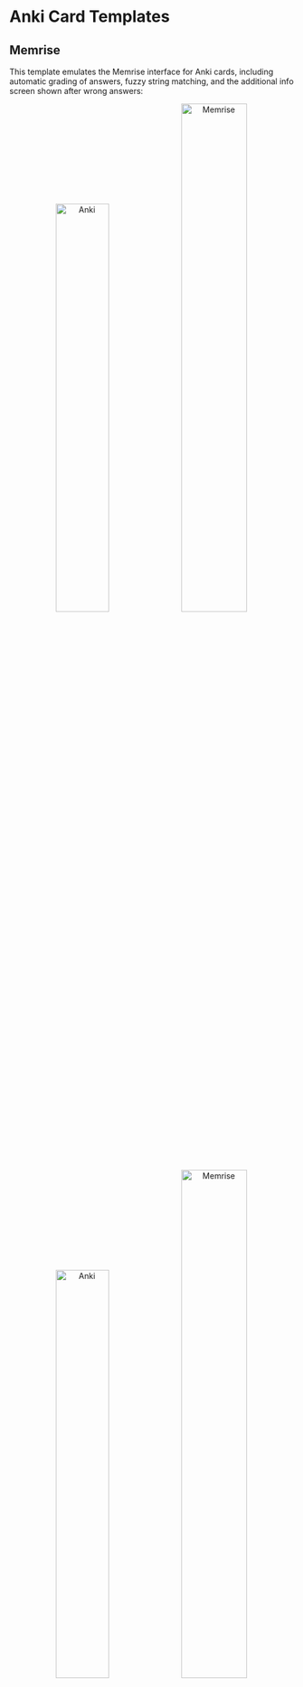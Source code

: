 # Anki Card Templates

## Memrise

This template emulates the Memrise interface for Anki cards, including automatic grading of answers, fuzzy string matching, and the additional info screen shown after wrong answers:

<p align="middle">
  <img src="https://github.com/Eltaurus-Lt/Anki-Card-Templates/assets/93875472/9c93a367-1ec6-4818-bb50-d84ccf543c0a" title="Anki" style="width: 43%">
  <img src="https://github.com/Eltaurus-Lt/Anki-Card-Templates/assets/93875472/411a99b6-0e71-4dc5-91b7-cbb3008040a1" title="Memrise" style="width: 48%">
</p>

<p align="middle">
  <img src="https://github.com/Eltaurus-Lt/Anki-Card-Templates/assets/93875472/cbe21000-4519-43ab-b74b-a1c35dd1a363" title="Anki" style="width: 43%">
  <img src="https://github.com/Eltaurus-Lt/Anki-Card-Templates/assets/93875472/7e0d7f4e-34e2-4db9-b034-07f0490ba5f4" title="Memrise" style="width: 48%">
</p>

<p align="middle">
  <img src="https://github.com/Eltaurus-Lt/Anki-Card-Templates/assets/93875472/e7694b1e-a381-4cad-9c09-0a27368c6b25" title="Anki" style="width: 43%">
  <img src="https://github.com/Eltaurus-Lt/Anki-Card-Templates/assets/93875472/ba023a95-4f3d-44cb-94c4-c06bc4bbfcd4" title="Memrise" style="width: 48%">
</p>

This template also fixes the layout bugs, such as jumping text on answer submission and cropped fonts, present in the original site:

![dither](https://github.com/Eltaurus-Lt/Anki-Card-Templates/assets/93875472/72018147-1252-4df8-901b-efe93b7b330f)

<p align="middle">
  <img src="https://github.com/Eltaurus-Lt/Anki-Card-Templates/assets/93875472/b7793fc9-7c6e-49dd-bfd5-49bc8f6a4176">
</p>

### Usage

The main file is `Memrise Templates (Lτ).apkg`. After opening it with Anki it adds `Memrise Templates (Lτ)` Note Type which can then be used to create new cards, convert existing ones, or import external spreadsheets.
<br><sub>The single card improted with the Note Type serves only as its holder and can be deleted right away.</sub>

### Extra

Separate parts of the source code for use in your own card templates can be found in the `Source code` folder.

Interactive demo of a card can be previewed on [CodePen](https://codepen.io/Eltaurus/full/mdaMQby)

The template can be used for Memrise courses imported into Anki with [this extension](https://github.com/Eltaurus-Lt/CourseDump2022)

### Discussion

If you have any questions about the template (how to adapt it for a certain course, modify to create reverse cards, change default settings, etc.) or simply want to discuss its further development, please feel free to leave a comment in [this Anki Forums thread](https://forums.ankiweb.net/t/memrise-card-template-support-thread/34233) or in the issues section of this repository.
